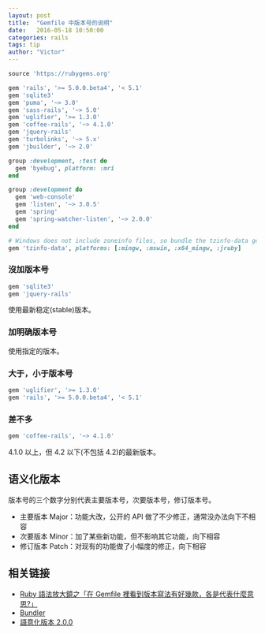 ```yaml
---
layout: post
title:  "Gemfile 中版本号的说明"
date:   2016-05-18 10:50:00
categories: rails
tags: tip
author: "Victor"
---
```


```ruby
source 'https://rubygems.org'

gem 'rails', '>= 5.0.0.beta4', '< 5.1'
gem 'sqlite3'
gem 'puma', '~> 3.0'
gem 'sass-rails', '~> 5.0'
gem 'uglifier', '>= 1.3.0'
gem 'coffee-rails', '~> 4.1.0'
gem 'jquery-rails'
gem 'turbolinks', '~> 5.x'
gem 'jbuilder', '~> 2.0'

group :development, :test do
  gem 'byebug', platform: :mri
end

group :development do
  gem 'web-console'
  gem 'listen', '~> 3.0.5'
  gem 'spring'
  gem 'spring-watcher-listen', '~> 2.0.0'
end

# Windows does not include zoneinfo files, so bundle the tzinfo-data gem
gem 'tzinfo-data', platforms: [:mingw, :mswin, :x64_mingw, :jruby]
```

### 沒加版本号

```ruby
gem 'sqlite3'
gem 'jquery-rails'
```

使用最新稳定(stable)版本。

### 加明确版本号

使用指定的版本。

### 大于，小于版本号

```ruby
gem 'uglifier', '>= 1.3.0'
gem 'rails', '>= 5.0.0.beta4', '< 5.1'
```

### 差不多

```ruby
gem 'coffee-rails', '~> 4.1.0'
```

 4.1.0 以上，但 4.2 以下(不包括 4.2)的最新版本。

## 语义化版本

版本号的三个数字分别代表主要版本号，次要版本号，修订版本号。

* 主要版本 Major：功能大改，公开的 API 做了不少修正，通常没办法向下不相容
* 次要版本 Minor：加了某些新功能，但不影响其它功能，向下相容
* 修订版本 Patch：对现有的功能做了小幅度的修正，向下相容

## 相关链接

* [Ruby 語法放大鏡之「在 Gemfile 裡看到版本寫法有好幾款，各是代表什麼意思?」](http://kaochenlong.com//2016/05/02/gemfile/)
* [Bundler](http://bundler.io/gemfile.html)
* [語意化版本 2.0.0](http://semver.org/lang/zh-TW/)
